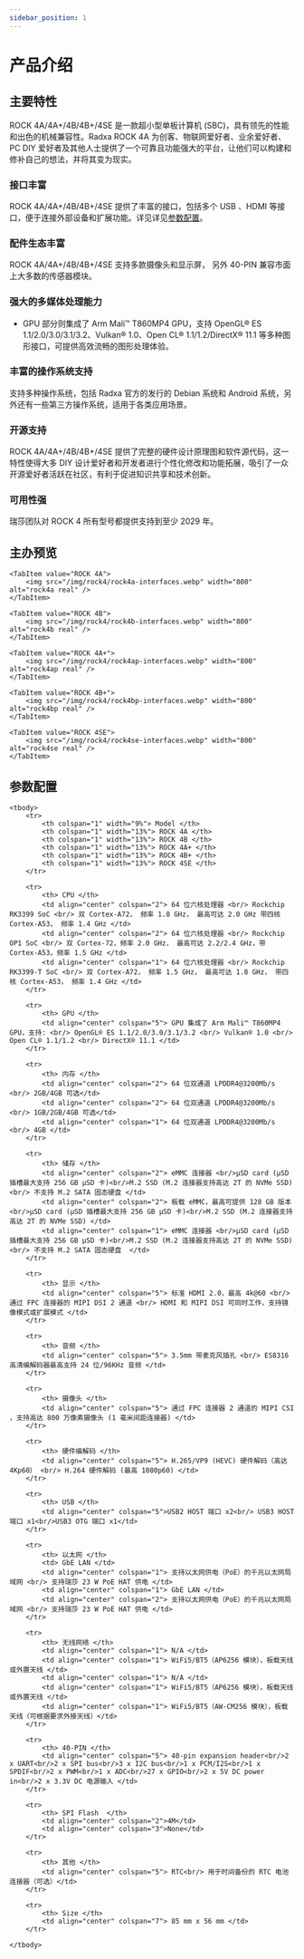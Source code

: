 ```yaml
---
sidebar_position: 1
---
```


# 产品介绍

## 主要特性

ROCK 4A/4A+/4B/4B+/4SE 是一款超小型单板计算机 (SBC)，具有领先的性能和出色的机械兼容性。Radxa ROCK 4A 为创客、物联网爱好者、业余爱好者、PC DIY 爱好者及其他人士提供了一个可靠且功能强大的平台，让他们可以构建和修补自己的想法，并将其变为现实。

### 接口丰富

ROCK 4A/4A+/4B/4B+/4SE 提供了丰富的接口，包括多个 USB 、HDMI 等接口，便于连接外部设备和扩展功能。详见详见[参数配置](#参数配置)。

### 配件生态丰富

ROCK 4A/4A+/4B/4B+/4SE 支持多款摄像头和显示屏， 另外 40-PIN 兼容市面上大多数的传感器模块。

### 强大的多媒体处理能力

- GPU 部分则集成了 Arm Mali™ T860MP4 GPU，支持 OpenGL® ES 1.1/2.0/3.0/3.1/3.2、Vulkan® 1.0、Open CL® 1.1/1.2/DirectX® 11.1 等多种图形接口，可提供高效流畅的图形处理体验。

### 丰富的操作系统支持

支持多种操作系统，包括 Radxa 官方的发行的 Debian 系统和 Android 系统，另外还有一些第三方操作系统，适用于各类应用场景。

### 开源支持

ROCK 4A/4A+/4B/4B+/4SE 提供了完整的硬件设计原理图和软件源代码，这一特性使得大多 DIY 设计爱好者和开发者进行个性化修改和功能拓展，吸引了一众开源爱好者活跃在社区，有利于促进知识共享和技术创新。

### 可用性强

瑞莎团队对 ROCK 4 所有型号都提供支持到至少 2029 年。

## 主办预览

<Tabs queryString="model">

    <TabItem value="ROCK 4A">
        <img src="/img/rock4/rock4a-interfaces.webp" width="800" alt="rock4a real" />
    </TabItem>

    <TabItem value="ROCK 4B">
        <img src="/img/rock4/rock4b-interfaces.webp" width="800" alt="rock4b real" />
    </TabItem>

    <TabItem value="ROCK 4A+">
        <img src="/img/rock4/rock4ap-interfaces.webp" width="800" alt="rock4ap real" />
    </TabItem>

    <TabItem value="ROCK 4B+">
        <img src="/img/rock4/rock4bp-interfaces.webp" width="800" alt="rock4bp real" />
    </TabItem>

    <TabItem value="ROCK 4SE">
        <img src="/img/rock4/rock4se-interfaces.webp" width="800" alt="rock4se real" />
    </TabItem>

</Tabs>

## 参数配置

<table class="wikitable">

    <tbody>
        <tr>
            <th colspan="1" width="9%"> Model </th>
            <th colspan="1" width="13%"> ROCK 4A </th>
            <th colspan="1" width="13%"> ROCK 4B </th>
            <th colspan="1" width="13%"> ROCK 4A+ </th>
            <th colspan="1" width="13%"> ROCK 4B+ </th>
            <th colspan="1" width="13%"> ROCK 4SE </th>
        </tr>

        <tr>
            <th> CPU </th>
            <td align="center" colspan="2"> 64 位六核处理器 <br/> Rockchip RK3399 SoC <br/> 双 Cortex-A72， 频率 1.8 GHz， 最高可达 2.0 GHz 带四核 Cortex-A53， 频率 1.4 GHz </td>
            <td align="center" colspan="2"> 64 位六核处理器 <br/> Rockchip OP1 SoC <br/> 双 Cortex-72，频率 2.0 GHz， 最高可达 2.2/2.4 GHz，带 Cortex-A53，频率 1.5 GHz </td>
            <td align="center" colspan="1"> 64 位六核处理器 <br/> Rockchip RK3399-T SoC <br/> 双 Cortex-A72， 频率 1.5 GHz， 最高可达 1.8 GHz， 带四核 Cortex-A53， 频率 1.4 GHz </td>
        </tr>

        <tr>
            <th> GPU </th>
            <td align="center" colspan="5"> GPU 集成了 Arm Mali™ T860MP4 GPU，支持: <br/> OpenGL® ES 1.1/2.0/3.0/3.1/3.2 <br/> Vulkan® 1.0 <br/> Open CL® 1.1/1.2 <br/> DirectX® 11.1 </td>
        </tr>

        <tr>
            <th> 内存 </th>
            <td align="center" colspan="2"> 64 位双通道 LPDDR4@3200Mb/s <br/> 2GB/4GB 可选</td>
            <td align="center" colspan="2"> 64 位双通道 LPDDR4@3200Mb/s <br/> 1GB/2GB/4GB 可选</td>
            <td align="center" colspan="1"> 64 位双通道 LPDDR4@3200Mb/s <br/> 4GB </td>
        </tr>

        <tr>
            <th> 储存 </th>
            <td align="center" colspan="2"> eMMC 连接器 <br/>μSD card (μSD 插槽最大支持 256 GB μSD 卡)<br/>M.2 SSD (M.2 连接器支持高达 2T 的 NVMe SSD) <br/> 不支持 M.2 SATA 固态硬盘 </td>
            <td align="center" colspan="2"> 板载 eMMC，最高可提供 128 GB 版本<br/>μSD card (μSD 插槽最大支持 256 GB μSD 卡)<br/>M.2 SSD (M.2 连接器支持高达 2T 的 NVMe SSD) </td>
            <td align="center" colspan="1"> eMMC 连接器 <br/>μSD card (μSD 插槽最大支持 256 GB μSD 卡)<br/>M.2 SSD (M.2 连接器支持高达 2T 的 NVMe SSD) <br/> 不支持 M.2 SATA 固态硬盘  </td>
        </tr>

        <tr>
            <th> 显示 </th>
            <td align="center" colspan="5"> 标准 HDMI 2.0，最高 4k@60 <br/> 通过 FPC 连接器的 MIPI DSI 2 通道 <br/> HDMI 和 MIPI DSI 可同时工作，支持镜像模式或扩展模式 </td>
        </tr>

        <tr>
            <th> 音频 </th>
            <td align="center" colspan="5"> 3.5mm 带麦克风插孔 <br/> ES8316 高清编解码器最高支持 24 位/96KHz 音频 </td>
        </tr>

        <tr>
            <th> 摄像头 </th>
            <td align="center" colspan="5"> 通过 FPC 连接器 2 通道的 MIPI CSI ，支持高达 800 万像素摄像头 (1 毫米间距连接器) </td>
        </tr>

        <tr>
            <th> 硬件编解码 </th>
            <td align="center" colspan="5"> H.265/VP9 (HEVC) 硬件解码（高达 4Kp60） <br/> H.264 硬件解码 (最高 1080p60) </td>
        </tr>

        <tr>
            <th> USB </th>
            <td align="center" colspan="5">USB2 HOST 端口 x2<br/> USB3 HOST 端口 x1<br/>USB3 OTG 端口 x1</td>
        </tr>

        <tr>
            <th> 以太网 </th>
            <td> GbE LAN </td>
            <td align="center" colspan="1"> 支持以太网供电（PoE）的千兆以太网局域网 <br/> 支持瑞莎 23 W PoE HAT 供电 </td>
            <td align="center" colspan="1"> GbE LAN </td>
            <td align="center" colspan="2"> 支持以太网供电（PoE）的千兆以太网局域网 <br/> 支持瑞莎 23 W PoE HAT 供电 </td>
        </tr>

        <tr>
            <th> 无线网络 </th>
            <td align="center" colspan="1"> N/A </td>
            <td align="center" colspan="1"> WiFi5/BT5（AP6256 模块），板载天线或外置天线 </td>
            <td align="center" colspan="1"> N/A </td>
            <td align="center" colspan="1"> WiFi5/BT5（AP6256 模块），板载天线或外置天线 </td>
            <td align="center" colspan="1"> WiFi5/BT5（AW-CM256 模块），板载天线（可根据要求外接天线）</td>
        </tr>

        <tr>
            <th> 40-PIN </th>
            <td align="center" colspan="5"> 40-pin expansion header<br/>2 x UART<br/>2 x SPI bus<br/>3 x I2C bus<br/>1 x PCM/I2S<br/>1 x SPDIF<br/>2 x PWM<br/>1 x ADC<br/>27 x GPIO<br/>2 x 5V DC power in<br/>2 x 3.3V DC 电源输入 </td>
        </tr>

        <tr>
            <th> SPI Flash  </th>
            <td align="center" colspan="2">4M</td>
            <td align="center" colspan="3">None</td>
        </tr>

        <tr>
            <th> 其他 </th>
            <td align="center" colspan="5"> RTC<br/> 用于时间备份的 RTC 电池连接器（可选）</td>
        </tr>

        <tr>
            <th> Size </th>
            <td align="center" colspan="7"> 85 mm x 56 mm </td>
        </tr>

    </tbody>

</table>
